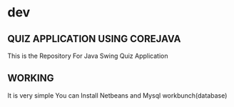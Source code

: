 # dev
QUIZ APPLICATION USING COREJAVA
-------------------------------------

This is the  Repository For Java Swing   Quiz Application


WORKING 
----------------------

It is very simple You can Install Netbeans and Mysql workbunch(database) 




